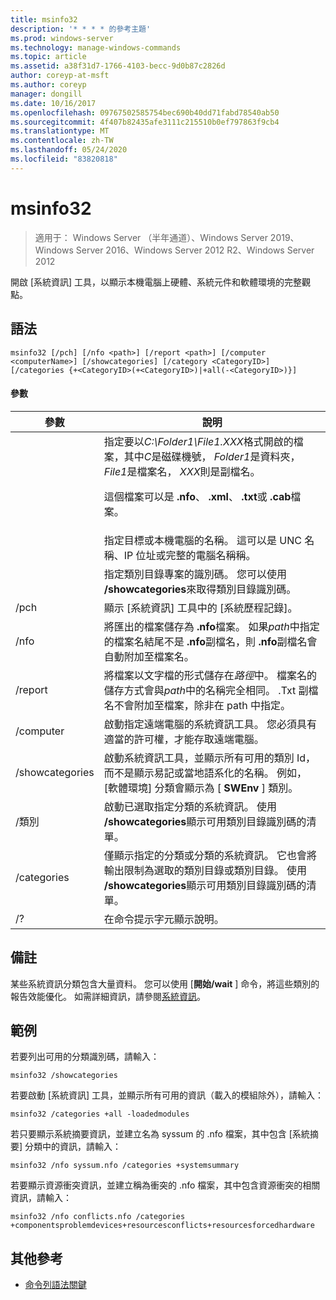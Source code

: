 ```yaml
---
title: msinfo32
description: '* * * * 的參考主題'
ms.prod: windows-server
ms.technology: manage-windows-commands
ms.topic: article
ms.assetid: a38f31d7-1766-4103-becc-9d0b87c2826d
author: coreyp-at-msft
ms.author: coreyp
manager: dongill
ms.date: 10/16/2017
ms.openlocfilehash: 09767502585754bec690b40dd71fabd78540ab50
ms.sourcegitcommit: 4f407b82435afe3111c215510b0ef797863f9cb4
ms.translationtype: MT
ms.contentlocale: zh-TW
ms.lasthandoff: 05/24/2020
ms.locfileid: "83820818"
---
```

# <a name="msinfo32"></a>msinfo32

> 適用于： Windows Server （半年通道）、Windows Server 2019、Windows Server 2016、Windows Server 2012 R2、Windows Server 2012

開啟 [系統資訊] 工具，以顯示本機電腦上硬體、系統元件和軟體環境的完整觀點。
## <a name="syntax"></a>語法
```
msinfo32 [/pch] [/nfo <path>] [/report <path>] [/computer <computerName>] [/showcategories] [/category <CategoryID>] [/categories {+<CategoryID>(+<CategoryID>)|+all(-<CategoryID>)}]
```
#### <a name="parameters"></a>參數

|    參數    |                                                                                                                                 說明                                                                                                                                  |
|-----------------|------------------------------------------------------------------------------------------------------------------------------------------------------------------------------------------------------------------------------------------------------------------------------|
|     <path>      | 指定要以*C:\Folder1\File1.XXX*格式開啟的檔案，其中*C*是磁碟機號， *Folder1*是資料夾， *File1*是檔案名， *XXX*則是副檔名。<p>這個檔案可以是 **.nfo**、 **.xml**、 **.txt**或 **.cab**檔案。 |
| <computerName>  |                                                                             指定目標或本機電腦的名稱。 這可以是 UNC 名稱、IP 位址或完整的電腦名稱稱。                                                                              |
|  <CategoryID>   |                                                                                     指定類別目錄專案的識別碼。 您可以使用 **/showcategories**來取得類別目錄識別碼。                                                                                      |
|      /pch       |                                                                                                       顯示 [系統資訊] 工具中的 [系統歷程記錄]。                                                                                                       |
|      /nfo       |                                     將匯出的檔案儲存為 **.nfo**檔案。 如果*path*中指定的檔案名結尾不是 **.nfo**副檔名，則 **.nfo**副檔名會自動附加至檔案名。                                      |
|     /report     |                                               將檔案以文字檔的形式儲存在*路徑*中。 檔案名的儲存方式會與*path*中的名稱完全相同。 .Txt 副檔名不會附加至檔案，除非在 path 中指定。                                                |
|    /computer    |                                                                啟動指定遠端電腦的系統資訊工具。 您必須具有適當的許可權，才能存取遠端電腦。                                                                |
| /showcategories |                         啟動系統資訊工具，並顯示所有可用的類別 Id，而不是顯示易記或當地語系化的名稱。 例如，[軟體環境] 分類會顯示為 [ **SWEnv** ] 類別。                         |
|    /類別    |                                                                     啟動已選取指定分類的系統資訊。 使用 **/showcategories**顯示可用類別目錄識別碼的清單。                                                                     |
|   /categories   |                          僅顯示指定的分類或分類的系統資訊。 它也會將輸出限制為選取的類別目錄或類別目錄。 使用 **/showcategories**顯示可用類別目錄識別碼的清單。                          |
|       /?        |                                                                                                                     在命令提示字元顯示說明。                                                                                                                     |

## <a name="remarks"></a>備註
某些系統資訊分類包含大量資料。 您可以使用 [**開始/wait** ] 命令，將這些類別的報告效能優化。 如需詳細資訊，請參閱[系統資訊](https://technet.microsoft.com/library/cc783305(v=ws.10).aspx)。
## <a name="examples"></a>範例
若要列出可用的分類識別碼，請輸入：
```
msinfo32 /showcategories
```
若要啟動 [系統資訊] 工具，並顯示所有可用的資訊（載入的模組除外），請輸入：
```
msinfo32 /categories +all -loadedmodules
```
若只要顯示系統摘要資訊，並建立名為 syssum 的 .nfo 檔案，其中包含 [系統摘要] 分類中的資訊，請輸入：
```
msinfo32 /nfo syssum.nfo /categories +systemsummary
```
若要顯示資源衝突資訊，並建立稱為衝突的 .nfo 檔案，其中包含資源衝突的相關資訊，請輸入：
```
msinfo32 /nfo conflicts.nfo /categories    +componentsproblemdevices+resourcesconflicts+resourcesforcedhardware
```
## <a name="additional-references"></a>其他參考
- [命令列語法關鍵](command-line-syntax-key.md)

